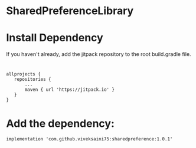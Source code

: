 # SharedPreferenceLibrary


# Install Dependency

If you haven't already, add the jitpack repository to the root build.gradle file.

# 
    allprojects {
       repositories {
           ...
           maven { url 'https://jitpack.io' }
       }
    }
    
 # Add the dependency:

    implementation 'com.github.viveksaini75:sharedpreference:1.0.1'



 

